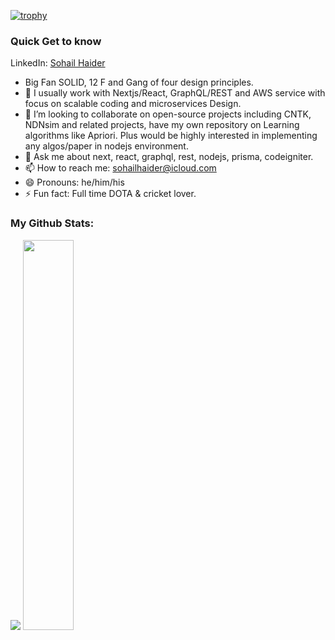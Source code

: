 [![trophy](https://github-profile-trophy.vercel.app/?username=sohailhaider&margin-w=15&margin-h=15&no-bg=true)](https://github.com/ryo-ma/github-profile-trophy)

### Quick Get to know
LinkedIn: <a target="_blank" href="https://www.linkedin.com/in/sohailhaider/">Sohail Haider</a>
- Big Fan SOLID, 12 F and Gang of four design principles.
- 🔭 I usually work with Nextjs/React, GraphQL/REST and AWS service with focus on scalable coding and microservices Design.
- 👯 I’m looking to collaborate on open-source projects including CNTK, NDNsim and related projects, have my own repository on Learning algorithms like Apriori. Plus would be highly interested in implementing any algos/paper in nodejs environment. 
- 💬 Ask me about next, react, graphql, rest, nodejs, prisma, codeigniter.
- 📫 How to reach me: <a href="mailto:sohailhaider@icloud">sohailhaider@icloud.com</a>
- 😄 Pronouns: he/him/his
- ⚡ Fun fact: Full time DOTA & cricket lover.

### My Github Stats:
<p align="left">
  <img src="https://github-readme-stats.vercel.app/api?username=sohailhaider&show_icons=true&theme=radical&count_private=true&line_height=46" />
  <img width="40%" src="https://github-readme-stats.vercel.app/api/top-langs/?username=sohailhaider&count_private=true&theme=radical">
</p>
